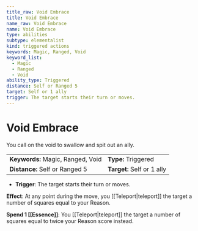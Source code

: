 ```yaml
---
title_raw: Void Embrace
title: Void Embrace
name_raw: Void Embrace
name: Void Embrace
type: abilities
subtype: elementalist
kind: triggered actions
keywords: Magic, Ranged, Void
keyword_list:
  - Magic
  - Ranged
  - Void
ability_type: Triggered
distance: Self or Ranged 5
target: Self or 1 ally
trigger: The target starts their turn or moves.
---
```


# Void Embrace

You call on the void to swallow and spit out an ally.

|                                   |                            |
| :-------------------------------- | :------------------------- |
| **Keywords:** Magic, Ranged, Void | **Type:** Triggered        |
| **Distance:** Self or Ranged 5    | **Target:** Self or 1 ally |

- **Trigger**: The target starts their turn or moves.

**Effect**: At any point during the move, you [[Teleport|teleport]] the target a number of squares equal to your Reason.

**Spend 1 [[Essence]]**: You [[Teleport|teleport]] the target a number of squares equal to twice your Reason score instead.
